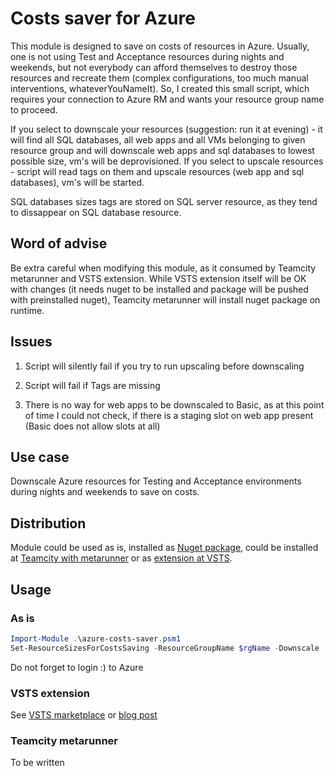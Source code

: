 # Costs saver for Azure

This module is designed to save on costs of resources in Azure. Usually, one is not using Test and Acceptance resources during nights and weekends, but not everybody can afford themselves to destroy those resources and recreate them (complex configurations, too much manual interventions, whateverYouNameIt).
So, I created this small script, which requires your connection to Azure RM and wants your resource group name to proceed.

If you select to downscale your resources (suggestion: run it at evening) - it will find all SQL databases, all web apps and all VMs belonging to given resource group and will downscale web apps and sql databases to lowest possible size, vm's will be deprovisioned. If you select to upscale resources - script will read tags on them and upscale resources (web app and sql databases), vm's will be started.

SQL databases sizes tags are stored on SQL server resource, as they tend to dissappear on SQL database resource.

## Word of advise

Be extra careful when modifying this module, as it consumed by Teamcity metarunner and VSTS extension. While VSTS extension itself will be OK with changes (it needs nuget to be installed and package will be pushed with preinstalled nuget), Teamcity metarunner will install nuget package on runtime.

## Issues

1. Script will silently fail if you try to run upscaling before downscaling

1. Script will fail if Tags are missing

1. There is no way for web apps to be downscaled to Basic, as at this point of time I could not check, if there is a staging slot on web app present (Basic does not allow slots at all)

## Use case

Downscale Azure resources for Testing and Acceptance environments during nights and weekends to save on costs.

## Distribution

Module could be used as is, installed as [Nuget package](), could be installed at [Teamcity with metarunner]() or as [extension at VSTS](https://github.com/akuryan/vsts.extensions/tree/master/AzureCostsSaver).

## Usage

### As is

```powershell
Import-Module .\azure-costs-saver.psm1
Set-ResourceSizesForCostsSaving -ResourceGroupName $rgName -Downscale ($true|$false) -executionEnv manual
```

Do not forget to login :) to Azure 

### VSTS extension

See [VSTS marketplace](https://marketplace.visualstudio.com/items?itemName=anton-kuryan.AzureCostsSaver) or [blog post](https://colours.nl/azure-costs-saver)

### Teamcity metarunner

To be written
